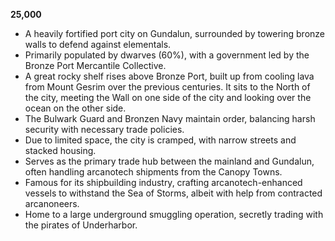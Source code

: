 **25,000**

- A heavily fortified port city on Gundalun, surrounded by towering bronze walls to defend against elementals.
- Primarily populated by dwarves (60%), with a government led by the Bronze Port Mercantile Collective.
- A great rocky shelf rises above Bronze Port, built up from cooling lava from Mount Gesrim over the previous centuries. It sits to the North of the city, meeting the Wall on one side of the city and looking over the ocean on the other side.
- The Bulwark Guard and Bronzen Navy maintain order, balancing harsh security with necessary trade policies.
- Due to limited space, the city is cramped, with narrow streets and stacked housing.
- Serves as the primary trade hub between the mainland and Gundalun, often handling arcanotech shipments from the Canopy Towns.
- Famous for its shipbuilding industry, crafting arcanotech-enhanced vessels to withstand the Sea of Storms, albeit with help from contracted arcanoneers.
- Home to a large underground smuggling operation, secretly trading with the pirates of Underharbor.